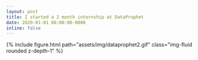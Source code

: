 ```yaml
---
layout: post
title: I started a 2 month internship at DataProphet
date: 2020-01-01 00:00:00-0000
inline: false
---
```


{% include figure.html path="assets/img/dataprophet2.gif" class="img-fluid rounded z-depth-1" %}
